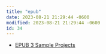 ```yaml
---
title: "epub"
date: 2023-08-21 21:29:44 -0600
modified: 2023-08-21 21:29:44 -0600
id: 34
---
```



* [EPUB 3 Sample Projects](https://idpf.github.io/epub3-samples/30/samples.html)

